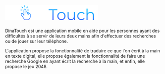 # <img src="./app/src/main/res/drawable/logo.png" alt="logo" width="300"/>

DinaTouch est une application mobile en aide pour les personnes ayant des difficultés à se servir de leurs deux mains afin d'effectuer des recherches ou de jouer sur leur téléphone.

L'application propose la fonctionnalité de traduire ce que l'on écrit à la main en texte digital, elle propose également la fonctionnalité de faire une recherche Google en ayant écrit la recherche à la main, et enfin, elle propose le jeu 2048.
